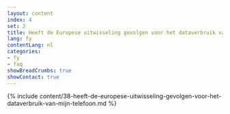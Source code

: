 ```yaml
---
layout: content
index: 4
set: 2
title: Heeft de Europese uitwisseling gevolgen voor het dataverbruik van mijn telefoon?
lang: fy
contentLang: nl
categories:
- fy
- faq
showBreadCrumbs: true
showContact: true
---
```

{% include content/38-heeft-de-europese-uitwisseling-gevolgen-voor-het-dataverbruik-van-mijn-telefoon.md %}
